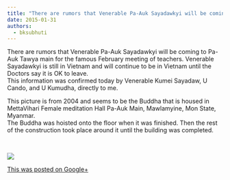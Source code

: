 ```yaml
---
title: "There are rumors that Venerable Pa-Auk Sayadawkyi will be coming to Pa-Auk Tawya main for the famous..."
date: 2015-01-31
authors: 
  - bksubhuti
---
```


There are rumors that Venerable Pa-Auk Sayadawkyi will be coming to Pa-Auk Tawya main for the famous February meeting of teachers. Venerable Sayadawkyi is still in Vietnam and will continue to be in Vietnam until the Doctors say it is OK to leave.  
This information was confirmed today by Venerable Kumei Sayadaw, U Cando, and U Kumudha, directly to me.  
  
This picture is from 2004 and seems to be the Buddha that is housed in MettaVihari Female meditation Hall Pa-Auk Main, Mawlamyine, Mon State, Myanmar.  
The Buddha was hoisted onto the floor when it was finished. Then the rest of the construction took place around it until the building was completed.  
  
﻿

![](https://lh5.googleusercontent.com/-R1o0spx33RE/VMy72xNx8kI/AAAAAAAAK9U/BxKnzmZiQu4/w506-h750/15%2B-%2B1)

[This was posted on Google+](https://plus.google.com/+BhikkhuSubhuti/posts/HSLU23auodS)